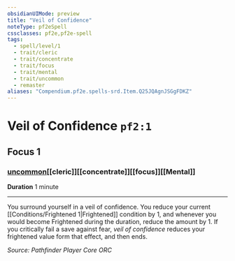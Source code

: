 ```yaml
---
obsidianUIMode: preview
title: "Veil of Confidence"
noteType: pf2eSpell
cssclasses: pf2e,pf2e-spell
tags:
  - spell/level/1
  - trait/cleric
  - trait/concentrate
  - trait/focus
  - trait/mental
  - trait/uncommon
  - remaster
aliases: "Compendium.pf2e.spells-srd.Item.Q25JQAgnJSGgFDKZ" 
---
```

# Veil of Confidence  `pf2:1`  
## Focus 1
### [uncommon](uncommon "Uncommon Rarity Trait")[[cleric]][[concentrate]][[focus]][[Mental]]

**Duration** 1 minute
* * * 
You surround yourself in a veil of confidence. You reduce your current [[Conditions/Frightened 1|Frightened]] condition by 1, and whenever you would become Frightened during the duration, reduce the amount by 1. If you critically fail a save against fear, _veil of confidence_ reduces your frightened value form that effect, and then ends.

*Source: Pathfinder Player Core*
*ORC*